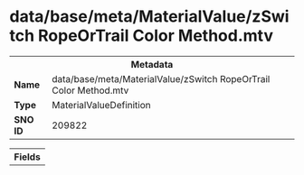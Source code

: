 <h1>data/base/meta/MaterialValue/zSwitch RopeOrTrail Color Method.mtv</h1><table><tr><th colspan="100%">Metadata</th></tr><tr><td><b>Name</b></td><td>data/base/meta/MaterialValue/zSwitch RopeOrTrail Color Method.mtv</td></tr><tr><td><b>Type</b></td><td>MaterialValueDefinition</td></tr><tr><td><b>SNO ID</b></td><td>209822</td></tr></table>

<table><tr><th colspan="100%">Fields</th></tr></table>


